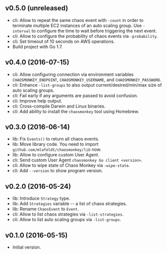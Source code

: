 ## v0.5.0 (unreleased)

* cli: Allow to repeat the same chaos event with `-count` in order to terminate
  multiple EC2 instances of an auto scaling group. Use `-interval` to configure
  the time to wait before triggering the next event.
* cli: Allow to configure the probability of chaos events via `-probability`.
* cli: Set timeout of 10 seconds on AWS operations.
* Build project with Go 1.7.

## v0.4.0 (2016-07-15)

* cli: Allow configuring connection via environment variables `CHAOSMONKEY_ENDPOINT`, `CHAOSMONKEY_USERNAME`, and `CHAOSMONKEY_PASSWORD`.
* cli: Enhance `-list-groups` to also output current/desired/min/max size of auto scaling groups.
* cli: Fail early if any arguments are passed to avoid confusion.
* cli: Improve help output.
* cli: Cross-compile Darwin and Linux binaries.
* cli: Add ability to install the `chaosmonkey` tool using Homebrew.

## v0.3.0 (2016-06-14)

* lib: Fix `Events()` to return all chaos events.
* lib: Move library code. You need to import `github.com/mlafeldt/chaosmonkey/lib` now.
* lib: Allow to configure custom User Agent.
* cli: Send custom User Agent `chaosmonkey Go client <version>`.
* cli: Allow to wipe state of Chaos Monkey via `-wipe-state`.
* cli: Add `--version` to show program version.

## v0.2.0 (2016-05-24)

* lib: Introduce `Strategy` type.
* lib: Add `Strategies` variable -- a list of chaos strategies.
* lib: Rename `ChaosEvent` to `Event`.
* cli: Allow to list chaos strategies via `-list-strategies`.
* cli: Allow to list auto scaling groups via `-list-groups`.

## v0.1.0 (2016-05-15)

* Initial version.
